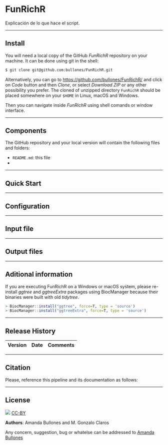 # FunRichR

Explicación de lo que hace el script.

***

## Install

You will need a local copy of the GitHub _FunRichR_ repository on your machine. It can be done using git in the shell:

```bash
$ git clone git@github.com:bullones/FunRichR.git
```

Alternatively, you can go to <https://github.com/bullones/FunRichR/> and click on _Code_ button and then _Clone_, or select _Download ZIP_ or any other possibility you prefer. The cloned of unzipped directory `FunRichR` should be placed somewhere on your `$HOME` in Linux, macOS and Windows.

Then you can navigate inside _FunRichR_ using shell comands or window interface.

***

## Components

The GitHub repository and your local version will contain the following files and folders:

- `README.md`: this file
- 

***

## Quick Start

***

## Configuration

***

## Input file

***

## Output files

***

## Aditional information

If you are executing FunRichR on a Windows or macOS system, please re-install _ggtree_ and _ggtreeExtra_ packages using BiocManager because their binaries were built with old _tidytree_.

```R
> BiocManager::install("ggtree", force=T, type = 'source')
> BiocManager::install("ggtreeExtra", force=T, type = 'source')
```

***

## Release History

Version | Date      | Comments
:---    | :---      | :---

***

## Citation

Please, reference this pipeline and its documentation as follows:

***

## License

![](https://licensebuttons.net/l/by/3.0/88x31.png)
[CC-BY](https://creativecommons.org/licenses/by/4.0/)

**Authors**: Amanda Bullones and M. Gonzalo Claros

Any concern, suggestion, bug or whatelse can be addressed to [Amanda Bullones](mailto:amandabullones@uma.es)
